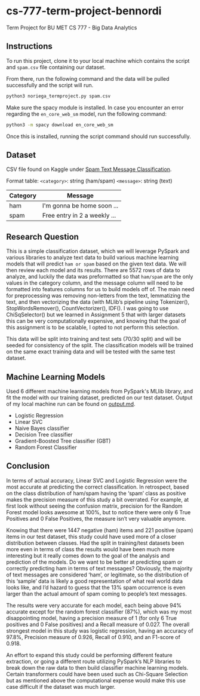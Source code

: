 # cs-777-term-project-bennordi
Term Project for BU MET CS 777 - Big Data Analytics

## Instructions
To run this project, clone it to your local machine which contains the script and `spam.csv` file containing our dataset.

From there, run the following command and the data will be pulled successfully and the script will run.
```bash
python3 noriega_termproject.py spam.csv
```

Make sure the spacy module is installed. In case you encounter an error regarding the `en_core_web_sm` model, run the following command:

```bash
python3 -m spacy download en_core_web_sm
```

Once this is installed, running the script command should run successfully.

## Dataset
CSV file found on Kaggle under [Spam Text Message Classification](https://www.kaggle.com/datasets/team-ai/spam-text-message-classification).

Format table:
`<category>`: string (ham/spam)
`<message>`: string (text)

| Category    | Message                      |
| ----------- | ---------------------------- |
| ham         | I'm gonna be home soon ...   |
| spam        | Free entry in 2 a weekly ... |

## Research Question
This is a simple classification dataset, which we will leverage PySpark and various libraries to analyze text data to build various machine learning models that will predict `ham or spam` based on the given text data. We will then review each model and its results. There are 5572 rows of data to analyze, and luckily the data was preformatted so that `ham/spam` are the only values in the category column, and the message column will need to be formatted into features columns for us to build models off of. The main need for preprocessing was removing non-letters from the text, lemmatizing the text, and then vectorizing the data (with MLlib’s pipeline using Tokenizer(), StopWordsRemover(), CountVectorizer(), IDF(). I was going to use ChiSqSelector() but we learned in Assignment 5 that with larger datasets this can be very computationally expensive, and knowing that the goal of this assignment is to be scalable, I opted to not perform this selection.

This data will be split into training and test sets (70/30 split) and will be seeded for consistency of the split. The classification models will be trained on the same exact training data and will be tested with the same test dataset.

## Machine Learning Models
Used 6 different machine learning models from PySpark's MLlib library, and fit the model with our training dataset, predicted on our test dataset. Output of my local machine run can be found on [output.md](output.md).

- Logistic Regression
- Linear SVC
- Naive Bayes classifier
- Decision Tree classifier
- Gradient-Boosted Tree classifier (GBT)
- Random Forest Classifier

## Conclusion
In terms of actual accuracy, Linear SVC and Logistic Regression were the most accurate at predicting the correct classification. In retrospect, based on the class distribution of ham/spam having the ‘spam’ class as positive makes the precision measure of this study a bit overrated. For example, at first look without seeing the confusion matrix, precision for the Random Forest model looks awesome at 100%, but to notice there were only 6 True Positives and 0 False Positives, the measure isn’t very valuable anymore. 

Knowing that there were 1447 negative (ham) items and 221 positive (spam) items in our test dataset, this study could have used more of a closer distribution between classes. Had the split in training/test datasets been more even in terms of class the results would have been much more interesting but it really comes down to the goal of the analysis and prediction of the models. Do we want to be better at predicting spam or correctly predicting ham in terms of text messages? Obviously, the majority of text messages are considered ‘ham’, or legitimate, so the distribution of this ‘sample’ data is likely a good representation of what real world data looks like, and I’d hazard to guess that the 13% spam occurrence is even larger than the actual amount of spam coming to people’s text messages.

The results were very accurate for each model, each being above 94% accurate except for the random forest classifier (87%), which was my most disappointing model, having a precision measure of 1 (for only 6 True positives and 0 False positives) and a Recall measure of 0.027. The overall strongest model in this study was logistic regression, having an accuracy of 97.8%, Precision measure of 0.926, Recall of 0.910, and an F1-score of 0.918.

An effort to expand this study could be performing different feature extraction, or going a different route utilizing PySpark’s NLP libraries to break down the raw data to then build classifier machine learning models. Certain transformers could have been used such as Chi-Square Selection but as mentioned above the computational expense would make this use case difficult if the dataset was much larger.
